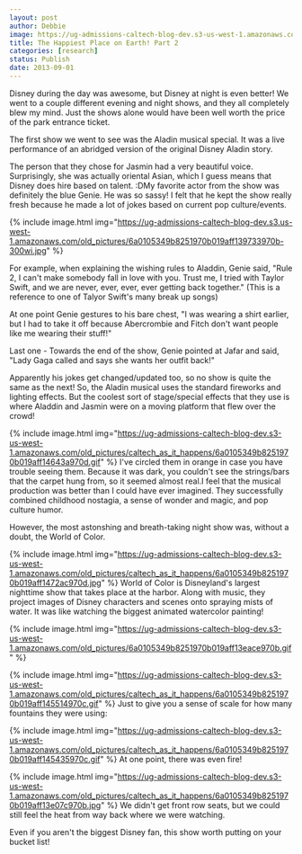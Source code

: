 ```yaml
---
layout: post
author: Debbie
image: https://ug-admissions-caltech-blog-dev.s3-us-west-1.amazonaws.com/old_pictures/caltech_as_it_happens/6a0105349b8251970b019aff133414970b.jpg
title: The Happiest Place on Earth! Part 2 
categories: [research]
status: Publish
date: 2013-09-01
---
```



Disney during the day was awesome, but Disney at night is even better! We went to a couple different evening and night shows, and they all completely blew my mind. Just the shows alone would have been well worth the price of the park entrance ticket.

The first show we went to see was the Aladin musical special. It was a live performance of an abridged version of the original Disney Aladin story.

The person that they chose for Jasmin had a very beautiful voice. Surprisingly, she was actually oriental Asian, which I guess means that Disney does hire based on talent. :DMy favorite actor from the show was definitely the blue Genie. He was so sassy! I felt that he kept the show really fresh because he made a lot of jokes based on current pop culture/events.


{% include image.html img="https://ug-admissions-caltech-blog-dev.s3.us-west-1.amazonaws.com/old_pictures/6a0105349b8251970b019aff139733970b-300wi.jpg" %}

For example, when explaining the wishing rules to Aladdin, Genie said, "Rule 2, I can't make somebody fall in love with you. Trust me, I tried with Taylor Swift, and we are never, ever, ever, ever getting back together." (This is a reference to one of Talyor Swift's many break up songs)

At one point Genie gestures to his bare chest, "I was wearing a shirt earlier, but I had to take it off because Abercrombie and Fitch don't want people like me wearing their stuff!"

Last one - Towards the end of the show, Genie pointed at Jafar and said, "Lady Gaga called and says she wants her outfit back!"

Apparently his jokes get changed/updated too, so no show is quite the same as the next! So, the Aladin musical uses the standard fireworks and lighting effects. But the coolest sort of stage/special effects that they use is where Aladdin and Jasmin were on a moving platform that flew over the crowd!


{% include image.html img="https://ug-admissions-caltech-blog-dev.s3-us-west-1.amazonaws.com/old_pictures/caltech_as_it_happens/6a0105349b8251970b019aff14643a970d.gif" %}
I've circled them in orange in case you have trouble seeing them. Because it was dark, you couldn't see the strings/bars that the carpet hung from, so it seemed almost real.I feel that the musical production was better than I could have ever imagined. They successfully combined childhood nostagia, a sense of wonder and magic, and pop culture humor.

However, the most astonshing and breath-taking night show was, without a doubt, the World of Color.


{% include image.html img="https://ug-admissions-caltech-blog-dev.s3-us-west-1.amazonaws.com/old_pictures/caltech_as_it_happens/6a0105349b8251970b019aff1472ac970d.jpg" %}
World of Color is Disneyland's largest nighttime show that takes place at the harbor. Along with music, they project images of Disney characters and scenes onto spraying mists of water. It was like watching the biggest animated watercolor painting!


{% include image.html img="https://ug-admissions-caltech-blog-dev.s3-us-west-1.amazonaws.com/old_pictures/6a0105349b8251970b019aff13eace970b.gif" %}

{% include image.html img="https://ug-admissions-caltech-blog-dev.s3-us-west-1.amazonaws.com/old_pictures/caltech_as_it_happens/6a0105349b8251970b019aff145514970c.gif" %}
Just to give you a sense of scale for how many fountains they were using:


{% include image.html img="https://ug-admissions-caltech-blog-dev.s3-us-west-1.amazonaws.com/old_pictures/caltech_as_it_happens/6a0105349b8251970b019aff145435970c.gif" %}
At one point, there was even fire!


{% include image.html img="https://ug-admissions-caltech-blog-dev.s3-us-west-1.amazonaws.com/old_pictures/caltech_as_it_happens/6a0105349b8251970b019aff13e07c970b.jpg" %}
We didn't get front row seats, but we could still feel the heat from way back where we were watching. 

Even if you aren't the biggest Disney fan, this show worth putting on your bucket list!

